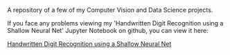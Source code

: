
A repository of a few of my Computer Vision and Data Science projects.

If you face any problems viewing my 'Handwritten Digit Recognition using a Shallow Neural Net' Jupyter Notebook on github, you can view it here:

   <body>
      <a href = "https://nbviewer.jupyter.org/github/chaitanyaspatil/Computer-Vision-Projects/blob/master/Handwritten%20Digit%20Recognition%20using%20a%20Shallow%20Neural%20Net.ipynb" target = "_self">Handwritten Digit Recognition using a Shallow Neural Net</a>
   </body>
